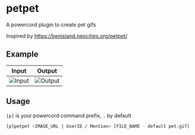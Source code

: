 # petpet

A powercord plugin to create pet gifs

Inspired by <https://benisland.neocities.org/petpet/>

## Example

<!-- Ignore the horrible table formatting -->
| Input  | Output  |
|---|---|
| ![Input](https://cdn.discordapp.com/attachments/769715970502557727/857766059394596894/97a3135fe0eaae28526bb80e1bb8fb86.png) | ![Output](https://media.discordapp.net/attachments/769715970502557727/857765131320819712/petpet.gif) |

## Usage

`[p]` is your powercord command prefix, `.` by default

```sh
[p]petpet <IMAGE_URL | UserID / Mention> [FILE_NAME - default pet.gif] [DELAY - default 20)] [RESOLUTION - default 128]
```
